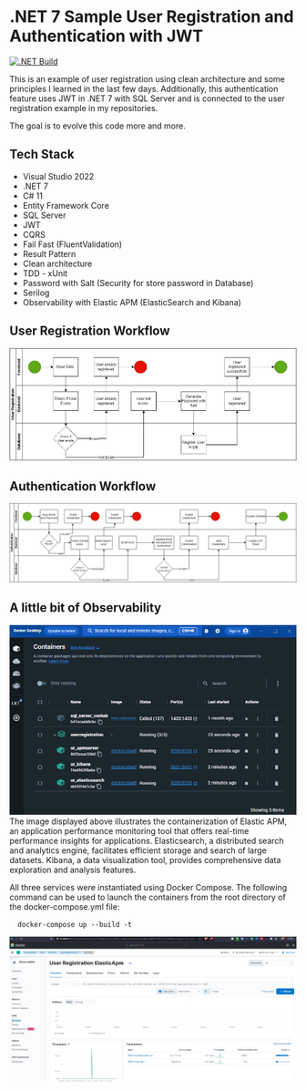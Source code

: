  
# .NET 7 Sample User Registration and Authentication with JWT
[![.NET Build](https://github.com/rodrigosbrito/UserRegistration/actions/workflows/build.yml/badge.svg)](https://github.com/rodrigosbrito/UserRegistration/actions/workflows/build.yml)

This is an example of user registration using clean architecture and some principles I learned in the last few days. Additionally, this authentication feature uses JWT in .NET 7 with SQL Server and is connected to the user registration example in my repositories.

The goal is to evolve this code more and more.

## Tech Stack  

- Visual Studio 2022
- .NET 7
- C# 11
- Entity Framework Core
- SQL Server
- JWT
- CQRS
- Fail Fast (FluentValidation)
- Result Pattern
- Clean architecture
- TDD - xUnit
- Password with Salt (Security for store password in Database)
- Serilog
- Observability with Elastic APM (ElasticSearch and Kibana)

## User Registration Workflow
![App Screenshot](https://github.com/rodrigosbrito/UserRegistration/blob/main/docs/User%20Registration.jpg?raw=true)

## Authentication Workflow
![App Screenshot](https://github.com/rodrigosbrito/UserRegistration/blob/main/docs/Authentication.jpg?raw=true)

## A little bit of Observability
![App Screenshot](https://github.com/rodrigosbrito/UserRegistration/blob/main/docs/elastic_apm_containers.PNG?raw=true)
The image displayed above illustrates the containerization of Elastic APM, an application performance monitoring tool that offers real-time performance insights for applications. Elasticsearch, a distributed search and analytics engine, facilitates efficient storage and search of large datasets. Kibana, a data visualization tool, provides comprehensive data exploration and analysis features.

All three services were instantiated using Docker Compose. The following command can be used to launch the containers from the root directory of the docker-compose.yml file:
 
~~~docker  
  docker-compose up --build -t
~~~  
![App Screenshot](https://github.com/rodrigosbrito/UserRegistration/blob/main/docs/elastic_apm_services.png?raw=true)
